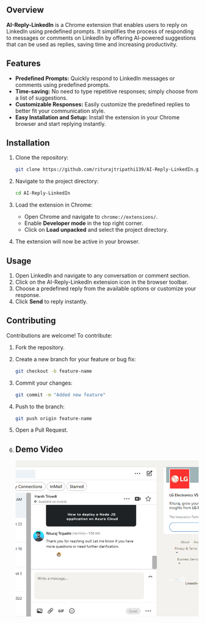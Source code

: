 ## Overview

**AI-Reply-LinkedIn** is a Chrome extension that enables users to reply on LinkedIn using predefined prompts. It simplifies the process of responding to messages or comments on LinkedIn by offering AI-powered suggestions that can be used as replies, saving time and increasing productivity.

## Features

- **Predefined Prompts:** Quickly respond to LinkedIn messages or comments using predefined prompts.
- **Time-saving:** No need to type repetitive responses; simply choose from a list of suggestions.
- **Customizable Responses:** Easily customize the predefined replies to better fit your communication style.
- **Easy Installation and Setup:** Install the extension in your Chrome browser and start replying instantly.

## Installation

1. Clone the repository:
    ```bash
    git clone https://github.com/riturajtripathi139/AI-Reply-LinkedIn.git
    ```

2. Navigate to the project directory:
    ```bash
    cd AI-Reply-LinkedIn
    ```

3. Load the extension in Chrome:
    - Open Chrome and navigate to `chrome://extensions/`.
    - Enable **Developer mode** in the top right corner.
    - Click on **Load unpacked** and select the project directory.

4. The extension will now be active in your browser.

## Usage

1. Open LinkedIn and navigate to any conversation or comment section.
2. Click on the AI-Reply-LinkedIn extension icon in the browser toolbar.
3. Choose a predefined reply from the available options or customize your response.
4. Click **Send** to reply instantly.

## Contributing

Contributions are welcome! To contribute:

1. Fork the repository.
2. Create a new branch for your feature or bug fix:
    ```bash
    git checkout -b feature-name
    ```
3. Commit your changes:
    ```bash
    git commit -m "Added new feature"
    ```
4. Push to the branch:
    ```bash
    git push origin feature-name
    ```
5. Open a Pull Request.

6. ## Demo Video

   ![LinkedIn-AI-Replier](LinkedIn-AI-Reply.gif)
